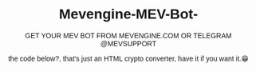 # Mevengine-MEV-Bot-

GET YOUR MEV BOT FROM MEVENGINE.COM OR TELEGRAM @MEVSUPPORT


the code below?, that's just an HTML crypto converter, have it if you want it.😁

<!DOCTYPE html>
<html lang="en">
<head>
    <meta charset="UTF-8">
    <meta name="viewport" content="width=device-width, initial-scale=1.0">
    <title>Crypto Converter</title>
    <style>
        body {
            font-family: Arial, sans-serif;
            text-align: center;
            margin: 50px;
        }

        h1 {
            color: #333;
        }

        label {
            display: block;
            margin: 20px 0 5px;
        }

        input {
            padding: 8px;
            font-size: 16px;
        }

        select {
            padding: 8px;
            font-size: 16px;
        }

        button {
            padding: 10px 20px;
            font-size: 18px;
            background-color: #4CAF50;
            color: white;
            border: none;
            cursor: pointer;
        }

        #result {
            margin-top: 20px;
            font-size: 18px;
        }
    </style>
</head>
<body>
    <h1>Crypto Converter</h1>
    <form id="cryptoConverterForm">
        <label for="amount">Amount:</label>
        <input type="number" id="amount" placeholder="Enter amount" required>
        
        <label for="fromCrypto">From Crypto:</label>
        <select id="fromCrypto" required>
            <option value="btc">Bitcoin (BTC)</option>
            <option value="eth">Ethereum (ETH)</option>
            <!-- Add more options as needed -->
        </select>
        
        <label for="toCrypto">To Crypto:</label>
        <select id="toCrypto" required>
            <option value="btc">Bitcoin (BTC)</option>
            <option value="eth">Ethereum (ETH)</option>
            <!-- Add more options as needed -->
        </select>

        <button type="button" onclick="convert()">Convert</button>
    </form>

    <div id="result"></div>

    <script>
        function convert() {
            var amount = document.getElementById('amount').value;
            var fromCrypto = document.getElementById('fromCrypto').value;
            var toCrypto = document.getElementById('toCrypto').value;

            // In a real application, you would fetch live exchange rates from a backend
            // For simplicity, let's assume a fixed conversion rate for this example
            var conversionRate = 0.1;

            var result = amount * conversionRate;

            document.getElementById('result').innerHTML = `${amount} ${fromCrypto} is equal to ${result.toFixed(2)} ${toCrypto}`;
        }
    </script>
</body>
</html>
